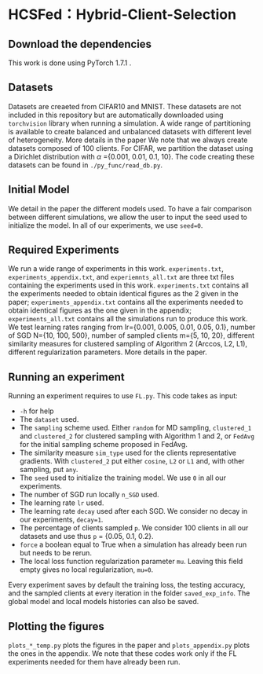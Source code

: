 # HCSFed：Hybrid-Client-Selection

## Download the dependencies

This work is done using PyTorch 1.7.1 .


## Datasets

Datasets are creaeted from CIFAR10 and MNIST. These datasets are not included in this repository but are automatically downloaded using `torchvision` library when running a simulation. A wide range of partitioning is available to create balanced and unbalanced datasets with different level of heterogeneity. More details in the paper We note that we always create datasets composed of 100 clients. For CIFAR, we partition the dataset using a Dirichlet distribution with $\alpha$ =\{0.001, 0.01, 0.1, 10\}. The code creating these datasets can be found in `./py_func/read_db.py`. 


## Initial Model

We detail in the paper the different models used. To have a fair comparison between different simulations, we allow the user to input the seed used to initialize the model. In all of our experiments, we use `seed=0`.


## Required Experiments

We run a wide range of experiments in this work. `experiments.txt`, `experiments_appendix.txt`, and `experiemnts_all.txt` are three txt files containing the experiments used in this work. `experiments.txt` contains all the experiments needed to obtain identical figures as the 2 given in the paper; `experiments_appendix.txt` contains all the experiments needed to obtain identical figures as the one given in the appendix; `experiments_all.txt` contains all the simulations run to produce this work. We test learning rates ranging from lr=\{0.001, 0.005, 0.01, 0.05, 0.1\}, number of SGD N=\{10, 100, 500\}, number of sampled clients m=\{5, 10, 20\}, different similarity measures for clustered sampling of Algorithm 2 (Arccos, L2, L1), different regularization parameters. More details in the paper.


## Running an experiment

Running an experiment requires to use `FL.py`. This code takes as input:
- `-h` for help
- The `dataset` used.
- The `sampling` scheme used. Either `random` for MD sampling, `clustered_1` and `clustered_2` for clustered sampling with Algorithm 1 and 2, or `FedAvg` for the initial sampling scheme proposed in FedAvg.
- The similarity measure `sim_type` used for the clients representative gradients. With `clustered_2` put either `cosine`, `L2` or `L1` and, with other sampling, put `any`. 
- The `seed` used to initialize the training model. We use `0` in all our experiments. 
- The number of SGD run locally `n_SGD` used. 
- The learning rate `lr` used. 
- The learning rate `decay` used after each SGD. We consider no decay in our experiments, `decay=1`.
- The percentage of clients sampled `p`. We consider 100 clients in all our datasets and use thus `p` = \{0.05, 0.1, 0.2\}.
- `force` a boolean equal to True when a simulation has already been run but needs to be rerun.
- The local loss function regularization parameter `mu`. Leaving this field empty gives no local regularization, `mu=0`.

Every experiment saves by default the training loss, the testing accuracy, and the sampled clients at every iteration in the folder `saved_exp_info`. The global model and local models histories can also be saved.


## Plotting the figures
`plots_*_temp.py` plots the figures in the paper and `plots_appendix.py` plots the ones in the appendix. We note that these codes work only if the FL experiments needed for them have already been run.







